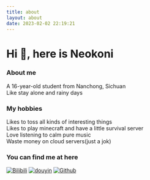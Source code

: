 ```yaml
---
title: about
layout: about
date: 2023-02-02 22:19:21
---
```

# Hi 👋, here is Neokoni  
### About me
A 16-year-old student from Nanchong, Sichuan  
Like stay alone and rainy days
### My hobbies
Likes to toss all kinds of interesting things  
Likes to  play minecraft and have a little survival server  
Love listening to calm pure music  
Waste money on cloud servers(just a jok)
### You can find me at here
[![Bilibili](https://img.shields.io/badge/bilibili-00A1D6?style=for-the-badge&logo=bilibili&logoColor=white)](https://space.bilibili.com/703126674) [![douyin](https://img.shields.io/badge/douyin-000000?style=for-the-badge&logo=tiktok&logoColor=white)](https://www.douyin.com/user/MS4wLjABAAAAsfXuZcbYL7t_uuGVyEQtxxiYdKO9VpZobI52IAdoAB8) <!---- [![Telegram](https://img.shields.io/badge/telegram-26A5E4?style=for-the-badge&logo=telegram&logoColor=white)](https://t.me/Neokoni) --->[![Github](https://img.shields.io/badge/github-181717?style=for-the-badge&logo=github&logoColor=white)](https://github.com/sekaom) <!---- [![Twitter](https://img.shields.io/badge/twitter-1D9BF0?style=for-the-badge&logo=twitter&logoColor=white)](https://twitter.com/sekaom081682) ---> 
